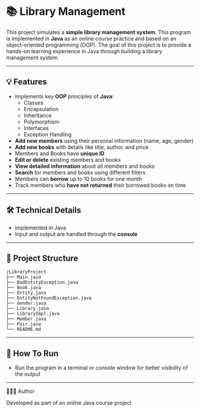 # 📚 Library Management

This project simulates a **simple library management system**. This program is implemented in **Java** as an online course practice and based on an object-oriented programming (OOP). The goal of this project is to provide a hands-on learning experience in Java through building a library management system.

---

## 💡 Features

- Implements key **OOP** principles of **Java**:
  - Classes
  - Encapsulation
  - Inheritance
  - Polymorphism
  - Interfaces
  - Exception Handling
- **Add new members** using their personal information (name, age, gender)
- **Add new books** with details like title, author, and price
- Members and Books have **unique ID**
- **Edit or delete** existing members and books
- **View detailed information** about all members and books
- **Search** for members and books using different filters
- Members can **borrow** up to 10 books for one month
- Track members who **have not returned** their borrowed books on time

---

## 🛠️ Technical Details

- Implemented in Java
- Input and output are handled through the **console**

---

## 📁 Project Structure

```
/LibraryProject
├── Main.java
├── BadEntityException.java
├── Book.java
├── Entity.java
├── EntityNotFoundException.java
├── Gender.java
├── Library.java
├── LibraryImpl.java
├── Member.java
├── Pair.java
└── README.md
```

---

## 🚀 How To Run

- Run the program in a terminal or console window for better visibility of the output

---

👩🏻‍💻 Author

Developed as part of an online Java course project
